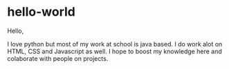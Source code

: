 # hello-world

Hello,

I love python but most of my work at school is java based. I do work alot on HTML, CSS and Javascript as well. 
I hope to boost my knowledge here and colaborate with people on projects.
